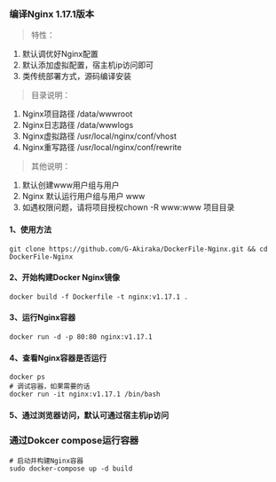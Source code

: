 ### 编译Nginx 1.17.1版本
> 特性：
1) 默认调优好Nginx配置
2) 默认添加虚拟配置，宿主机ip访问即可
3) 类传统部署方式，源码编译安装
> 目录说明：
1) Nginx项目路径 /data/wwwroot
2) Nginx日志路径 /data/wwwlogs
3) Nginx虚拟路径 /usr/local/nginx/conf/vhost
4) Nginx重写路径 /usr/local/nginx/conf/rewrite
> 其他说明：
1) 默认创建www用户组与用户
2) Nginx 默认运行用户组与用户 www
3) 如遇权限问题，请将项目授权chown -R www:www 项目目录
#### 1、使用方法
```
git clone https://github.com/G-Akiraka/DockerFile-Nginx.git && cd DockerFile-Nginx
```
#### 2、开始构建Docker Nginx镜像 
```
docker build -f Dockerfile -t nginx:v1.17.1 .
```
#### 3、运行Nginx容器
```
docker run -d -p 80:80 nginx:v1.17.1
```
#### 4、查看Nginx容器是否运行
```
docker ps
# 调试容器，如果需要的话
docker run -it nginx:v1.17.1 /bin/bash
```
#### 5、通过浏览器访问，默认可通过宿主机ip访问

### 通过Dokcer compose运行容器
```
# 启动并构建Nginx容器
sudo docker-compose up -d build
```